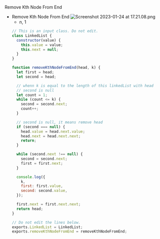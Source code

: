 Remove Kth Node From End

- Remove Kth Node From End
  ![Screenshot 2023-01-24 at 17.21.08.png](https://s3-us-west-2.amazonaws.com/secure.notion-static.com/7c6c2cb5-eaf5-4050-81eb-6d2e74950cc9/Screenshot_2023-01-24_at_17.21.08.png)
  - n, 1
  ```jsx
  // This is an input class. Do not edit.
  class LinkedList {
    constructor(value) {
      this.value = value;
      this.next = null;
    }
  }

  function removeKthNodeFromEnd(head, k) {
    let first = head;
    let second = head;

    // whenn k is equal to the length of this linkedList with head
    // second is null
    let count = 1;
    while (count <= k) {
      second = second.next;
      count++;
    }

    // second is null, it means remove head
    if (second === null) {
      head.value = head.next.value;
      head.next = head.next.next;
      return;
    }

    while (second.next !== null) {
      second = second.next;
      first = first.next;
    }

    console.log({
      k,
      first: first.value,
      second: second.value,
    });

    first.next = first.next.next;
    return head;
  }

  // Do not edit the lines below.
  exports.LinkedList = LinkedList;
  exports.removeKthNodeFromEnd = removeKthNodeFromEnd;
  ```
